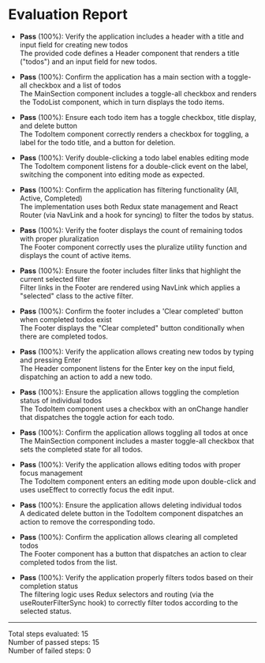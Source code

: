 # Evaluation Report

- **Pass** (100%): Verify the application includes a header with a title and input field for creating new todos  
  The provided code defines a Header component that renders a title ("todos") and an input field for new todos.

- **Pass** (100%): Confirm the application has a main section with a toggle-all checkbox and a list of todos  
  The MainSection component includes a toggle-all checkbox and renders the TodoList component, which in turn displays the todo items.

- **Pass** (100%): Ensure each todo item has a toggle checkbox, title display, and delete button  
  The TodoItem component correctly renders a checkbox for toggling, a label for the todo title, and a button for deletion.

- **Pass** (100%): Verify double-clicking a todo label enables editing mode  
  The TodoItem component listens for a double-click event on the label, switching the component into editing mode as expected.

- **Pass** (100%): Confirm the application has filtering functionality (All, Active, Completed)  
  The implementation uses both Redux state management and React Router (via NavLink and a hook for syncing) to filter the todos by status.

- **Pass** (100%): Verify the footer displays the count of remaining todos with proper pluralization  
  The Footer component correctly uses the pluralize utility function and displays the count of active items.

- **Pass** (100%): Ensure the footer includes filter links that highlight the current selected filter  
  Filter links in the Footer are rendered using NavLink which applies a "selected" class to the active filter.

- **Pass** (100%): Confirm the footer includes a 'Clear completed' button when completed todos exist  
  The Footer displays the "Clear completed" button conditionally when there are completed todos.

- **Pass** (100%): Verify the application allows creating new todos by typing and pressing Enter  
  The Header component listens for the Enter key on the input field, dispatching an action to add a new todo.

- **Pass** (100%): Ensure the application allows toggling the completion status of individual todos  
  The TodoItem component uses a checkbox with an onChange handler that dispatches the toggle action for each todo.

- **Pass** (100%): Confirm the application allows toggling all todos at once  
  The MainSection component includes a master toggle-all checkbox that sets the completed state for all todos.

- **Pass** (100%): Verify the application allows editing todos with proper focus management  
  The TodoItem component enters an editing mode upon double-click and uses useEffect to correctly focus the edit input.

- **Pass** (100%): Ensure the application allows deleting individual todos  
  A dedicated delete button in the TodoItem component dispatches an action to remove the corresponding todo.

- **Pass** (100%): Confirm the application allows clearing all completed todos  
  The Footer component has a button that dispatches an action to clear completed todos from the list.

- **Pass** (100%): Verify the application properly filters todos based on their completion status  
  The filtering logic uses Redux selectors and routing (via the useRouterFilterSync hook) to correctly filter todos according to the selected status.

---

Total steps evaluated: 15  
Number of passed steps: 15  
Number of failed steps: 0